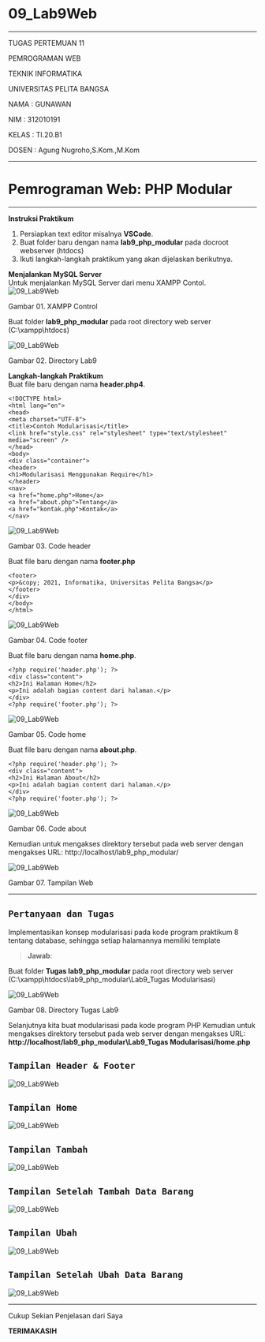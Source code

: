# 09_Lab9Web
<Hr>

TUGAS PERTEMUAN 11

PEMROGRAMAN WEB

TEKNIK INFORMATIKA

UNIVERSITAS PELITA BANGSA

NAMA  : GUNAWAN

NIM   : 312010191

KELAS : TI.20.B1

DOSEN : Agung Nugroho,S.Kom.,M.Kom
<Hr>

# Pemrograman Web: PHP Modular

<hr>

**Instruksi Praktikum**
1. Persiapkan text editor misalnya **VSCode**. 
2. Buat folder baru dengan nama **lab9_php_modular** pada docroot webserver
(htdocs)
3. Ikuti langkah-langkah praktikum yang akan dijelaskan berikutnya.<br> 

**Menjalankan MySQL Server**<br>
Untuk menjalankan MySQL Server dari menu XAMPP Contol.
![09_Lab9Web](Gambar/01.Gambar_XAMPP_Control.jpg)

Gambar 01. XAMPP Control

Buat folder **lab9_php_modular** pada root directory web server (C:\xampp\htdocs)

![09_Lab9Web](Gambar/02.Gambar_Directory_Lab9.jpg)

Gambar 02. Directory Lab9

**Langkah-langkah Praktikum**<br>
Buat file baru dengan nama **header.php4**. 
~~~
<!DOCTYPE html>
<html lang="en">
<head>
<meta charset="UTF-8">
<title>Contoh Modularisasi</title>
<link href="style.css" rel="stylesheet" type="text/stylesheet"
media="screen" />
</head>
<body>
<div class="container">
<header>
<h1>Modularisasi Menggunakan Require</h1>
</header>
<nav>
<a href="home.php">Home</a>
<a href="about.php">Tentang</a>
<a href="kontak.php">Kontak</a>
</nav>
~~~
![09_Lab9Web](Gambar/03.Gambar_Code_header.jpg)

Gambar 03. Code header

Buat file baru dengan nama **footer.php**
~~~
<footer>
<p>&copy; 2021, Informatika, Universitas Pelita Bangsa</p>
</footer>
</div>
</body>
</html>
~~~
![09_Lab9Web](Gambar/04.Gambar_Code_footer.jpg)

Gambar 04. Code footer

Buat file baru dengan nama **home.php**.
~~~
<?php require('header.php'); ?>
<div class="content">
<h2>Ini Halaman Home</h2>
<p>Ini adalah bagian content dari halaman.</p>
</div>
<?php require('footer.php'); ?>
~~~
![09_Lab9Web](Gambar/05.Gambar_Code_home.jpg)

Gambar 05. Code home

Buat file baru dengan nama **about.php**.
~~~
<?php require('header.php'); ?>
<div class="content">
<h2>Ini Halaman About</h2>
<p>Ini adalah bagian content dari halaman.</p>
</div>
<?php require('footer.php'); ?>
~~~

![09_Lab9Web](Gambar/06.Gambar_Code_about.jpg)

Gambar 06. Code about

Kemudian untuk mengakses direktory tersebut pada web server dengan mengakses URL: 
http://localhost/lab9_php_modular/

![09_Lab9Web](Gambar/07.Gambar_Tampilan_Web.jpg)

Gambar 07. Tampilan Web

<hr>

## `Pertanyaan dan Tugas`

Implementasikan konsep modularisasi pada kode program praktikum 8 tentang
database, sehingga setiap halamannya memiliki template 

>**Jawab**:

Buat folder **Tugas lab9_php_modular** pada root directory web server (C:\xampp\htdocs\lab9_php_modular\Lab9_Tugas Modularisasi)

![09_Lab9Web](Gambar/08.Gambar_Directory_Tugas_Lab9.jpg)

Gambar 08. Directory Tugas Lab9

Selanjutnya kita buat modularisasi pada kode program PHP
Kemudian untuk mengakses direktory tersebut pada web server dengan mengakses URL: 
**http://localhost/lab9_php_modular\Lab9_Tugas Modularisasi/home.php**

## `Tampilan Header & Footer`

![09_Lab9Web](Gambar/09.Gambar_Tampilan_Header_Dan_Footer.jpg)

## `Tampilan Home`

![09_Lab9Web](Gambar/10.Gambar_Tampilan_Home.jpg)

## `Tampilan Tambah`

![09_Lab9Web](Gambar/11.Gambar_Tampilan_Tambah.jpg)

## `Tampilan Setelah Tambah Data Barang`

![09_Lab9Web](Gambar/12.Gambar_Tampilan_Tambah_sukses.jpg)

## `Tampilan Ubah`

![09_Lab9Web](Gambar/13.Gambar_Tampilan_Ubah.jpg)

## `Tampilan Setelah Ubah Data Barang`

![09_Lab9Web](Gambar/14.Gambar_Tampilan_Ubah_sukses.jpg)
<Hr>

Cukup Sekian Penjelasan dari Saya

**TERIMAKASIH**
